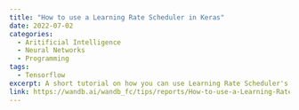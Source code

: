 ```yaml
---
title: "How to use a Learning Rate Scheduler in Keras"
date: 2022-07-02
categories: 
  - Aritificial Intelligence
  - Neural Networks
  - Programming
tags:
  - Tensorflow
excerpt: A short tutorial on how you can use Learning Rate Scheduler's in Keras with code and interactive visualizations.
link: https://wandb.ai/wandb_fc/tips/reports/How-to-use-a-Learning-Rate-Scheduler-in-Keras--VmlldzoyMjU2MTI3
---
```

